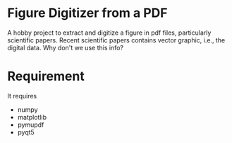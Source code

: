 # Figure Digitizer from a PDF
A hobby project to extract and digitize a figure in pdf files, particularly scientific papers.
Recent scientific papers contains vector graphic, i.e., the digital data.
Why don't we use this info?
# Requirement
It requires
+ numpy
+ matplotlib
+ pymupdf
+ pyqt5
